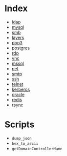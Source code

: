 # Index

* [ldap](ldap.md)
* [mysql](mysql.md)
* [smb](smb.md)
* [layers](layers.md)
* [pop3](pop3.md)
* [postgres](postgres.md)
* [rdp](rdp.md)
* [vnc](vnc.md)
* [mssql](mssql.md)
* [net](net.md)
* [smtp](smtp.md)
* [ssh](ssh.md)
* [telnet](telnet.md)
* [kerberos](kerberos.md)
* [oracle](oracle.md)
* [redis](redis.md)
* [rsync](rsync.md)


# Scripts

* `dump_json`
* `hex_to_ascii`
* `getDomainControllerName`
